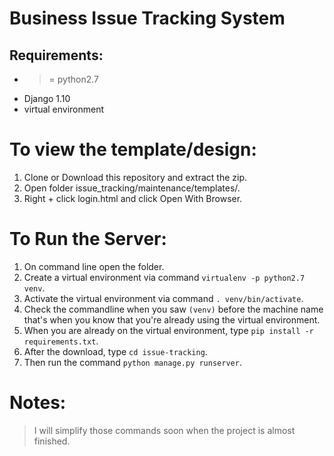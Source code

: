 # Business Issue Tracking System

## Requirements:
 - >= python2.7
 - Django 1.10
 - virtual environment
 
# To view the template/design:
 1. Clone or Download this repository and extract the zip.
 2. Open folder issue_tracking/maintenance/templates/.
 3. Right + click login.html and click Open With Browser.
 

# To Run the Server:
 1. On command line open the folder.
 2. Create a virtual environment via command `virtualenv -p python2.7 venv`.
 3. Activate the virtual environment via command `. venv/bin/activate`.
 4. Check the commandline when you saw `(venv)` before the machine name that's when you know that you're
    already using the virtual environment.
 5. When you are already on the virtual environment, type `pip install -r requirements.txt`.
 6. After the download, type `cd issue-tracking`.
 7. Then run the command `python manage.py runserver`.

# Notes:
  > I will simplify those commands soon when the project is almost finished.
